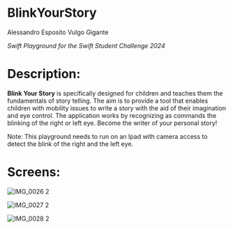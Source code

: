 # BlinkYourStory
Alessandro Esposito Vulgo Gigante 

_Swift Playground for the Swift Student Challenge 2024_

# Description:

**Blink Your Story** is specifically designed for children and teaches them the fundamentals of story telling.
The aim is to provide a tool that enables children with mobility issues to write a story with the aid of their imagination and eye control.
The application works by recognizing as commands the blinking of the right or left eye.
Become the writer of your personal story!

Note: This playground needs to run on an Ipad with camera access to detect the blink of the right and the left eye.

# Screens:

![IMG_0026 2](https://github.com/alexvulgo/BlinkYourStory/assets/120048791/5ee00740-dfd1-4be5-b539-85708e6956cf)

![IMG_0027 2](https://github.com/alexvulgo/BlinkYourStory/assets/120048791/79ab8709-35bc-4cc0-9c5a-14b0ab2a0ad9)

![IMG_0028 2](https://github.com/alexvulgo/BlinkYourStory/assets/120048791/52d52561-c65e-480a-982f-6f198770e890)








